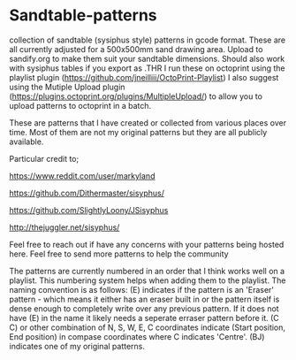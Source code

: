 # Sandtable-patterns
collection of sandtable (sysiphus style) patterns in gcode format.
These are all currently adjusted for a 500x500mm sand drawing area. Upload to sandify.org to make them suit your sandtable dimensions. Should also work with sysiphus tables if you export as .THR
I run these on octoprint using the playlist plugin (https://github.com/jneilliii/OctoPrint-Playlist)
I also suggest using the Mutiple Upload plugin (https://plugins.octoprint.org/plugins/MultipleUpload/) to allow you to upload patterns to octoprint in a batch. 

These are patterns that I have created or collected from various places over time. Most of them are not my original patterns but they are all publicly available.  

Particular credit to;

https://www.reddit.com/user/markyland

https://github.com/Dithermaster/sisyphus/

https://github.com/SlightlyLoony/JSisyphus

http://thejuggler.net/sisyphus/


Feel free to reach out if have any concerns with your patterns being hosted here. 
Feel free to send more patterns to help the community

The patterns are currently numbered in an order that I think works well on a playlist. This numbering system helps when adding them to the playlist.
The naming convention is as follows:
(E) indicates if the pattern is an 'Eraser' pattern - which means it either has an eraser built in or the pattern itself is dense enough to completely write over any previous pattern. If it does not have (E) in the name it likely needs a seperate erraser pattern before it. 
(C C) or other combination of N, S, W, E, C coordinates indicate (Start position, End position) in compase coordinates where C indicates 'Centre'. 
(BJ) indicates one of my original patterns. 

